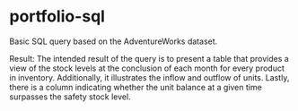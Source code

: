# portfolio-sql
Basic SQL query based on the AdventureWorks dataset.

Result:
The intended result of the query is to present a table that provides a view of the stock levels at the conclusion of each month for every product in inventory. Additionally, it illustrates the inflow and outflow of units. Lastly, there is a column indicating whether the unit balance at a given time surpasses the safety stock level.
